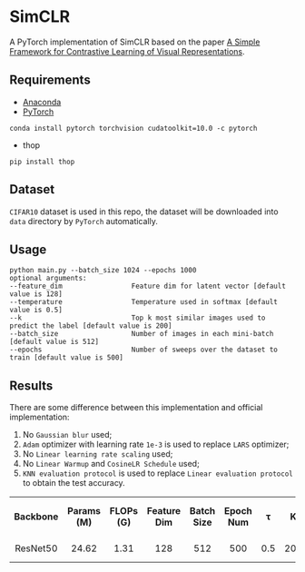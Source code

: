 # SimCLR
A PyTorch implementation of SimCLR based on the paper [A Simple Framework for Contrastive Learning of Visual Representations](https://arxiv.org/abs/2002.05709).

## Requirements
- [Anaconda](https://www.anaconda.com/download/)
- [PyTorch](https://pytorch.org)
```
conda install pytorch torchvision cudatoolkit=10.0 -c pytorch
```
- thop
```
pip install thop
```

## Dataset
`CIFAR10` dataset is used in this repo, the dataset will be downloaded into `data` directory by `PyTorch` automatically.

## Usage
```
python main.py --batch_size 1024 --epochs 1000 
optional arguments:
--feature_dim                 Feature dim for latent vector [default value is 128]
--temperature                 Temperature used in softmax [default value is 0.5]
--k                           Top k most similar images used to predict the label [default value is 200]
--batch_size                  Number of images in each mini-batch [default value is 512]
--epochs                      Number of sweeps over the dataset to train [default value is 500]
```

## Results
There are some difference between this implementation and official implementation:
1. No `Gaussian blur` used;
2. `Adam` optimizer with learning rate `1e-3` is used to replace `LARS` optimizer;
3. No `Linear learning rate scaling` used;
4. No `Linear Warmup` and `CosineLR Schedule` used;
5. `KNN evaluation protocol` is used to replace `Linear evaluation protocol` to obtain the test accuracy.

<table>
	<tbody>
		<!-- START TABLE -->
		<!-- TABLE HEADER -->
		<th>Backbone</th>
		<th>Params (M)</th>
		<th>FLOPs (G)</th>
		<th>Feature Dim</th>
		<th>Batch Size</th>
		<th>Epoch Num</th>
		<th>τ</th>
		<th>K</th>
		<th>Top1 Acc %</th>
		<th>Top5 Acc %</th>
		<th>Download</th>
		<!-- TABLE BODY -->
		<tr>
			<td align="center">ResNet50</td>
			<td align="center">24.62</td>
			<td align="center">1.31</td>
			<td align="center">128</td>
			<td align="center">512</td>
			<td align="center">500</td>
			<td align="center">0.5</td>
			<td align="center">200</td>
			<td align="center">93.5</td>
			<td align="center">-</td>
			<td align="center"><a href="https://pan.baidu.com/s/1jP7zWezVPBZWx_9LjJCgWg">model</a>&nbsp;|&nbsp;xxi8</td>
		</tr>
	</tbody>
</table>

